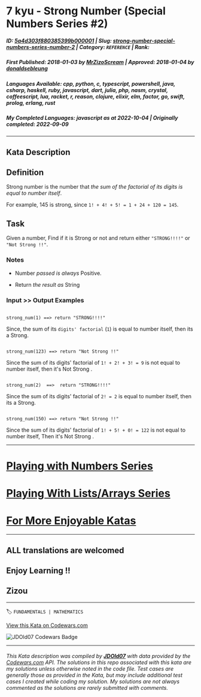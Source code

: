 # 7 kyu - Strong Number (Special Numbers Series #2)  

##### **ID**: [5a4d303f880385399b000001](https://www.codewars.com/kata/5a4d303f880385399b000001) | **Slug**: [strong-number-special-numbers-series-number-2](https://www.codewars.com/kata/5a4d303f880385399b000001) | **Category**: `REFERENCE` | **Rank**: <span style="color:white">7 kyu</span>

##### **First Published**: 2018-01-03 ***by*** [MrZizoScream](https://www.codewars.com/users/MrZizoScream) | **Approved**: 2018-01-04 ***by*** [donaldsebleung](https://www.codewars.com/users/donaldsebleung)

##### **Languages Available**: cpp, python, c, typescript, powershell, java, csharp, haskell, ruby, javascript, dart, julia, php, nasm, crystal, coffeescript, lua, racket, r, reason, clojure, elixir, elm, factor, go, swift, prolog, erlang, rust

##### **My Completed Languages**: javascript ***as at*** 2022-10-04 | **Originally completed**: 2022-09-09

---

## Kata Description


## Definition



Strong number is the number that *the sum of the factorial of its digits is equal to number itself*.



For example, 145 is strong, since `1! + 4! + 5! = 1 + 24 + 120 = 145`.



## Task



Given a number, Find if it is Strong or not and return either `"STRONG!!!!"` or `"Not Strong !!"`.



### Notes 



* Number *passed is always*  Positive.

* Return *the result as* String



### Input >> Output Examples



```

strong_num(1) ==> return "STRONG!!!!"

```

Since, the sum of its `digits' factorial` (`1`) is equal to number itself, then its a Strong.



```

strong_num(123) ==> return "Not Strong !!"

```

Since the sum of its digits' factorial of `1! + 2! + 3! = 9` is not equal to number itself, then it's  Not Strong . 



```

strong_num(2)  ==>  return "STRONG!!!!"

```

Since the sum of its digits' factorial of `2! = 2` is equal to number itself, then its a Strong.



```

strong_num(150) ==> return "Not Strong !!"

```



Since the sum of its digits' factorial of `1! + 5! + 0! = 122` is not equal to number itself, Then it's Not Strong . 

___



# [Playing with Numbers Series](https://www.codewars.com/collections/playing-with-numbers)



# [Playing With Lists/Arrays Series](https://www.codewars.com/collections/playing-with-lists-slash-arrays)



# [For More Enjoyable Katas](http://www.codewars.com/users/MrZizoScream/authored)

___



## ALL translations are welcomed



## Enjoy Learning !!

## Zizou



---


🏷 `FUNDAMENTALS | MATHEMATICS`


[View this Kata on Codewars.com](https://www.codewars.com/kata/5a4d303f880385399b000001)

![](https://www.codewars.com/users/jdold07/badges/large "JDOld07 Codewars Badge")

---

###### *This Kata description was compiled by [**JDOld07**](https://tpstech.dev) with data provided by the [Codewars.com](https://www.codewars.com) API.  The solutions in this repo associated with this kata are my solutions unless otherwise noted in the code file.  Test cases are generally those as provided in the Kata, but may include additional test cases I created while coding my solution.  My solutions are not always commented as the solutions are rarely submitted with comments.*
